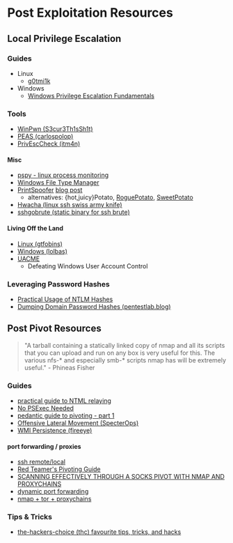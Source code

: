# Post Exploitation Resources

## Local Privilege Escalation

### Guides
* Linux
    * [g0tmi1k](https://blog.g0tmi1k.com/2011/08/basic-linux-privilege-escalation/)
* Windows
    * [Windows Privilege Escalation Fundamentals](http://www.fuzzysecurity.com/tutorials/16.html]) 

### Tools

* [WinPwn (S3cur3Th1sSh1t)](https://github.com/S3cur3Th1sSh1t/WinPwn)
* [PEAS (carlospolop)](https://github.com/carlospolop/privilege-escalation-awesome-scripts-suite)
* [PrivEscCheck (itm4n)](https://github.com/itm4n/PrivescCheck)

#### Misc
* [pspy - linux process monitoring](https://github.com/DominicBreuker/pspy)
* [Windows File Type Manager](https://www.nirsoft.net/utils/file_types_manager.html)
* [PrintSpoofer](https://github.com/itm4n/PrintSpoofer) [blog post](https://itm4n.github.io/printspoofer-abusing-impersonate-privileges/)
    - alternatives: {hot,juicy}Potato, [RoguePotato](https://github.com/antonioCoco/RoguePotato), [SweetPotato](https://github.com/CCob/SweetPotato)
* [Hwacha (linux ssh swiss army knife)](https://github.com/n00py/Hwacha)
* [sshgobrute (static binary for ssh brute)](https://github.com/aldenso/sshgobrute)

#### Living Off the Land

* [Linux (gtfobins)](https://gtfobins.github.io/)
* [Windows (lolbas)](https://lolbas-project.github.io/)
* [UACME](https://github.com/hfiref0x/UACME#usage)
    * Defeating Windows User Account Control 
    
### Leveraging Password Hashes

- [Practical Usage of NTLM Hashes](https://blog.ropnop.com/practical-usage-of-ntlm-hashes/)
- [Dumping Domain Password Hashes (pentestlab.blog)](https://pentestlab.blog/2018/07/04/dumping-domain-password-hashes/)


## Post Pivot Resources

> "A tarball containing a statically linked copy of nmap and all its scripts that you can upload and run on any box is very useful for this. The various nfs-* and especially smb-* scripts nmap has will be extremely useful." - Phineas Fisher

### Guides
* [practical guide to NTML relaying](https://byt3bl33d3r.github.io/practical-guide-to-ntlm-relaying-in-2017-aka-getting-a-foothold-in-under-5-minutes.html)
* [No PSExec Needed](https://www.trustedsec.com/june-2015/no_psexec_needed/)
* [pedantic guide to pivoting - part 1](https://www.jollyfrogs.com/jollyfrogs-pedantic-guide-to-pivoting-part-1-ssh-local-port-forwarding/)
* [Offensive Lateral Movement (SpecterOps)](https://posts.specterops.io/offensive-lateral-movement-1744ae62b14f)
* [WMI Persistence (fireeye)](https://www.fireeye.com/content/dam/fireeye-www/global/en/current-threats/pdfs/wp-windows-management-instrumentation.pdf)

#### port forwarding / proxies

* [ssh remote/local](https://unix.stackexchange.com/questions/115897/whats-ssh-port-forwarding-and-whats-the-difference-between-ssh-local-and-remot)
* [Red Teamer's Pivoting Guide](https://artkond.com/2017/03/23/pivoting-guide/)
* [SCANNING EFFECTIVELY THROUGH A SOCKS PIVOT WITH NMAP AND PROXYCHAINS](https://cybersyndicates.com/2015/12/nmap-and-proxychains-scanning-through-a-socks-piviot/)
* [dynamic port forwarding](https://netsec.ws/?p=278)
* [nmap + tor + proxychains](https://www.shellhacks.com/anonymous-port-scanning-nmap-tor-proxychains/)

### Tips & Tricks

* [the-hackers-choice (thc) favourite tips, tricks, and hacks](https://github.com/hackerschoice/thc-tips-tricks-hacks-cheat-sheet)